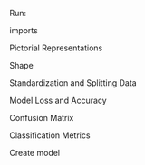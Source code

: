 Run:

imports

Pictorial Representations

Shape

Standardization and Splitting Data

Model Loss and Accuracy

Confusion Matrix

Classification Metrics

Create model
